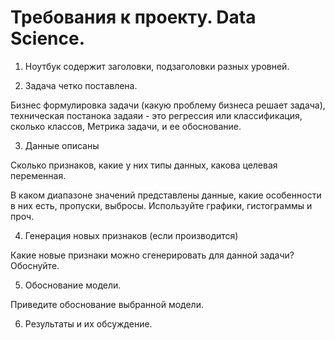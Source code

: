 # Требования к проекту. Data Science.

1. Ноутбук содержит заголовки, подзаголовки разных уровней.

2. Задача четко поставлена.

Бизнес формулировка задачи (какую проблему бизнеса решает задача),
 техническая постанока задаяи - это регрессия или классификация, сколько классов,
Метрика задачи, и ее обоснование.

3. Данные описаны

Cколько признаков, какие у них типы данных, какова целевая переменная.

В каком диапазоне значений  представлены данные, какие особенности в них есть, пропуски, выбросы.
Используйте графики, гистограммы и проч.

4. Генерация новых признаков (если производится)

Какие новые признаки можно сгенерировать для данной задачи? Обоснуйте.

5. Обоснование модели.

Приведите обоснование выбранной модели.

6. Результаты и их обсуждение.
